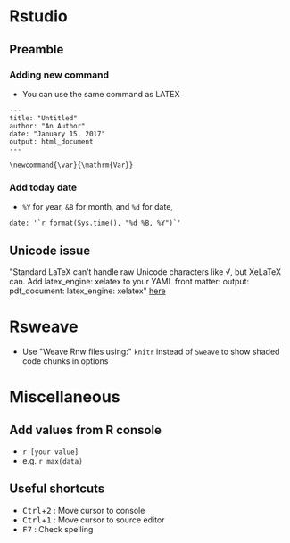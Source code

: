 # Rstudio
## Preamble
### Adding new command
* You can use the same command as LATEX

```
---
title: "Untitled"
author: "An Author"
date: "January 15, 2017"
output: html_document
---

\newcommand{\var}{\mathrm{Var}}
```

### Add today date
* `%Y` for year, `&B` for month, and `%d` for date, 

```
date: '`r format(Sys.time(), "%d %B, %Y")`'
```

## Unicode issue

"Standard LaTeX can’t handle raw Unicode characters like √, but XeLaTeX can. Add latex_engine: xelatex to your YAML front matter: output: pdf_document: latex_engine: xelatex" [here](https://community.rstudio.com/t/tidyverse-1-2-1-knitting-to-pdf-issue/2880)

# Rsweave
* Use "Weave Rnw files using:" `knitr` instead of `Sweave` to show shaded code chunks in options 


# Miscellaneous
## Add values from R console
* `r [your value]`
* e.g. `r max(data)`


## Useful shortcuts
* <kbd>Ctrl</kbd>+<kbd>2</kbd> : Move cursor to console
* <kbd>Ctrl</kbd>+<kbd>1</kbd> : Move cursor to source editor
* <kbd>F7</kbd> : Check spelling
